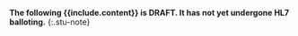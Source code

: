 <!-- **The following {{include.content}} is DRAFT and open for review**
{:.note-to-balloters} -->

**The following {{include.content}} is DRAFT. It has not yet undergone HL7 balloting.**
{:.stu-note}